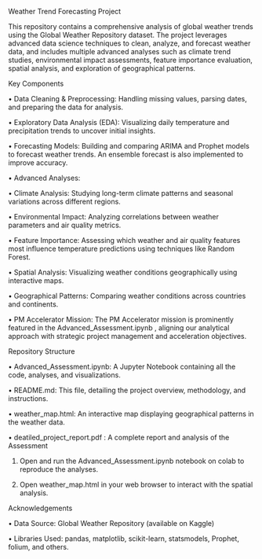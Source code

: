 
Weather Trend Forecasting Project

This repository contains a comprehensive analysis of global weather trends using the Global Weather Repository dataset. The project leverages advanced data science techniques to clean, analyze, and forecast weather data, and includes multiple advanced analyses such as climate trend studies, environmental impact assessments, feature importance evaluation, spatial analysis, and exploration of geographical patterns.

Key Components

 •	Data Cleaning & Preprocessing:
Handling missing values, parsing dates, and preparing the data for analysis.
	
 •	Exploratory Data Analysis (EDA):
Visualizing daily temperature and precipitation trends to uncover initial insights.
	
 •	Forecasting Models:
Building and comparing ARIMA and Prophet models to forecast weather trends. An ensemble forecast is also implemented to improve accuracy.
	
 •	Advanced Analyses:
	
 •	Climate Analysis: Studying long-term climate patterns and seasonal variations across different regions.
	
 •	Environmental Impact: Analyzing correlations between weather parameters and air quality metrics.
	
 •	Feature Importance: Assessing which weather and air quality features most influence temperature predictions using techniques like Random Forest.
	
 •	Spatial Analysis: Visualizing weather conditions geographically using interactive maps.
	
 •	Geographical Patterns: Comparing weather conditions across countries and continents.
	
 •	PM Accelerator Mission:
The PM Accelerator mission is prominently featured in the Advanced_Assessment.ipynb , aligning our analytical approach with strategic project management and acceleration objectives.


Repository Structure
	
 •	Advanced_Assessment.ipynb: A Jupyter Notebook containing all the code, analyses, and visualizations.
	
 •	README.md: This file, detailing the project overview, methodology, and instructions.
	
 •	weather_map.html: An interactive map displaying geographical patterns in the weather data.
 
 •    deatiled_project_report.pdf : A complete report and analysis of the Assessment
 	
  
  1.	Open and run the Advanced_Assessment.ipynb  notebook on colab to reproduce the analyses.
	
 2.	Open weather_map.html in your web browser to interact with the spatial analysis.



Acknowledgements
	
 •	Data Source: Global Weather Repository (available on Kaggle)
	
 •	Libraries Used: pandas, matplotlib, scikit-learn, statsmodels, Prophet, folium, and others.
